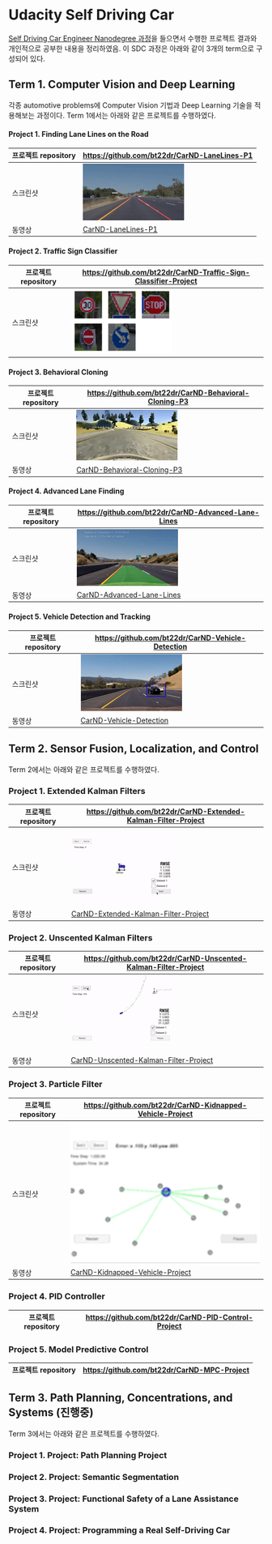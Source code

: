 # Udacity Self Driving Car
[Self Driving Car Engineer Nanodegree 과정](https://www.udacity.com/course/self-driving-car-engineer-nanodegree--nd013)을 들으면서 수행한 프로젝트 결과와 개인적으로 공부한 내용을 정리하였음. 이 SDC 과정은 아래와 같이 3개의 term으로 구성되어 있다. 

<p>


## Term 1. Computer Vision and Deep Learning
각종 automotive problems에 Computer Vision 기법과 Deep Learning 기술을 적용해보는 과정이다. Term 1에서는 아래와 같은 프로젝트를 수행하였다. 


#### Project 1. Finding Lane Lines on the Road
프로젝트 repository | https://github.com/bt22dr/CarND-LaneLines-P1
--- | --- 
스크린샷 | ![CarND-LaneLines-P1](https://github.com/bt22dr/bt22dr.github.io/blob/master/assets/images/sdc-lane-lines1.gif)
동영상 | [CarND-LaneLines-P1](https://www.youtube.com/watch?v=47PNX3tZATw)

#### Project 2. Traffic Sign Classifier
프로젝트 repository | https://github.com/bt22dr/CarND-Traffic-Sign-Classifier-Project
--- | --- 
스크린샷 | ![CarND-Traffic-Sign-Classifier-Project](https://github.com/bt22dr/bt22dr.github.io/blob/master/assets/images/sdc-traffic-sign-classifier.png)

#### Project 3. Behavioral Cloning
프로젝트 repository | https://github.com/bt22dr/CarND-Behavioral-Cloning-P3
--- | --- 
스크린샷 | ![CarND-Behavioral-Cloning-P3](https://github.com/bt22dr/bt22dr.github.io/blob/master/assets/images/sdc-behavioral-cloning.gif)
동영상 | [CarND-Behavioral-Cloning-P3](https://www.youtube.com/watch?v=1okj095apic)

#### Project 4. Advanced Lane Finding
프로젝트 repository | https://github.com/bt22dr/CarND-Advanced-Lane-Lines
--- | --- 
스크린샷 | ![CarND-Advanced-Lane-Lines](https://github.com/bt22dr/bt22dr.github.io/blob/master/assets/images/sdc-lane-lines2.gif)
동영상 | [CarND-Advanced-Lane-Lines](https://www.youtube.com/watch?v=g2R47Rjs-3Y)

#### Project 5. Vehicle Detection and Tracking
프로젝트 repository | https://github.com/bt22dr/CarND-Vehicle-Detection
--- | --- 
스크린샷 | ![CarND-Vehicle-Detection](https://github.com/bt22dr/bt22dr.github.io/blob/master/assets/images/sdc-vehicle-detection.gif)
동영상 | [CarND-Vehicle-Detection](https://www.youtube.com/watch?v=nut9yFeYKUI)



<p>



## Term 2. Sensor Fusion, Localization, and Control
Term 2에서는 아래와 같은 프로젝트를 수행하였다. 


### Project 1. Extended Kalman Filters
프로젝트 repository | https://github.com/bt22dr/CarND-Extended-Kalman-Filter-Project
--- | --- 
스크린샷 | ![CarND-Extended-Kalman-Filter-Project](https://github.com/bt22dr/bt22dr.github.io/blob/master/assets/images/sdc-extended-kalman-filter.gif)
동영상 | [CarND-Extended-Kalman-Filter-Project](https://www.youtube.com/watch?v=3Im5iZOFUjg)

### Project 2. Unscented Kalman Filters
프로젝트 repository | https://github.com/bt22dr/CarND-Unscented-Kalman-Filter-Project
--- | --- 
스크린샷 | ![CarND-Unscented-Kalman-Filter-Project](https://github.com/bt22dr/bt22dr.github.io/blob/master/assets/images/sdc-unscented-kalman-filter.gif)
동영상 | [CarND-Unscented-Kalman-Filter-Project](https://www.youtube.com/watch?v=K-nPgtFtTs4)

### Project 3. Particle Filter
프로젝트 repository | https://github.com/bt22dr/CarND-Kidnapped-Vehicle-Project
--- | --- 
스크린샷 | ![CarND-Kidnapped-Vehicle-Project](https://github.com/bt22dr/bt22dr.github.io/blob/master/assets/images/sdc-particle_filter.gif)
동영상 | [CarND-Kidnapped-Vehicle-Project](https://www.youtube.com/watch?v=FCaGikYDykc&t=2s)

### Project 4. PID Controller
프로젝트 repository | https://github.com/bt22dr/CarND-PID-Control-Project
--- | --- 

### Project 5. Model Predictive Control
프로젝트 repository | https://github.com/bt22dr/CarND-MPC-Project
--- | --- 


<p>



## Term 3. Path Planning, Concentrations, and Systems (진행중)
Term 3에서는 아래와 같은 프로젝트를 수행하였다. 


### Project 1. Project: Path Planning Project
### Project 2. Project: Semantic Segmentation
### Project 3. Project: Functional Safety of a Lane Assistance System
### Project 4. Project: Programming a Real Self-Driving Car

